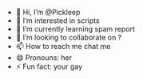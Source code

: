 - 👋 Hi, I’m @Pickleep
- 👀 I’m interested in scripts
- 🌱 I’m currently learning spam report
- 💞️ I’m looking to collaborate on ?
- 📫 How to reach me chat me
- 😄 Pronouns: her
- ⚡ Fun fact: your gay
  

<!---
Pickleep/Pickleep is a ✨ special ✨ repository because its `README.md` (this file) appears on your GitHub profile.
You can click the Preview link to take a look at your changes.
--->
